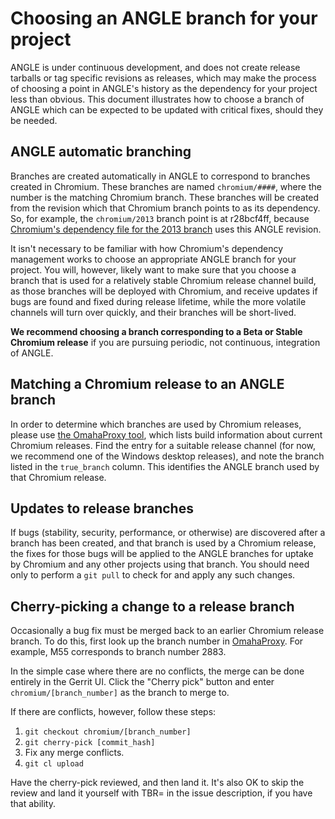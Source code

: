 # Choosing an ANGLE branch for your project

ANGLE is under continuous development, and does not create release tarballs or
tag specific revisions as releases, which may make the process of choosing a
point in ANGLE's history as the dependency for your project less than obvious.
This document illustrates how to choose a branch of ANGLE which can be expected
to be updated with critical fixes, should they be needed.

## ANGLE automatic branching

Branches are created automatically in ANGLE to correspond to branches created in
Chromium. These branches are named `chromium/####`, where the number is the
matching Chromium branch. These branches will be created from the revision which
that Chromium branch points to as its dependency. So, for example, the
`chromium/2013` branch point is at r28bcf4ff, because [Chromium's dependency
file for the 2013 branch](http://src.chromium.org/viewvc/chrome/branches/2013/src/DEPS?revision=272741)
uses this ANGLE revision.

It isn't necessary to be familiar with how Chromium's dependency management
works to choose an appropriate ANGLE branch for your project. You will, however,
likely want to make sure that you choose a branch that is used for a relatively
stable Chromium release channel build, as those branches will be deployed with
Chromium, and receive updates if bugs are found and fixed during release
lifetime, while the more volatile channels will turn over quickly, and their
branches will be short-lived.

**We recommend choosing a branch corresponding to a Beta or Stable Chromium
release** if you are pursuing periodic, not continuous, integration of ANGLE.

## Matching a Chromium release to an ANGLE branch

In order to determine which branches are used by Chromium releases, please use
[the OmahaProxy tool](http://omahaproxy.appspot.com/), which lists build
information about current Chromium releases. Find the entry for a suitable
release channel (for now, we recommend one of the Windows desktop releases), and
note the branch listed in the `true_branch` column. This identifies the ANGLE
branch used by that Chromium release.

## Updates to release branches

If bugs (stability, security, performance, or otherwise) are discovered after a
branch has been created, and that branch is used by a Chromium release, the
fixes for those bugs will be applied to the ANGLE branches for uptake by
Chromium and any other projects using that branch. You should need only to
perform a `git pull` to check for and apply any such changes.

## Cherry-picking a change to a release branch

Occasionally a bug fix must be merged back to an earlier Chromium
release branch. To do this, first look up the branch number in
[OmahaProxy](https://omahaproxy.appspot.com/). For example, M55
corresponds to branch number 2883.

In the simple case where there are no conflicts, the merge can be done
entirely in the Gerrit UI. Click the "Cherry pick" button and enter
`chromium/[branch_number]` as the branch to merge to.

If there are conflicts, however, follow these steps:

1. `git checkout chromium/[branch_number]`
2. `git cherry-pick [commit_hash]`
3. Fix any merge conflicts.
4. `git cl upload`

Have the cherry-pick reviewed, and then land it. It's also OK to skip
the review and land it yourself with TBR= in the issue description, if
you have that ability.
